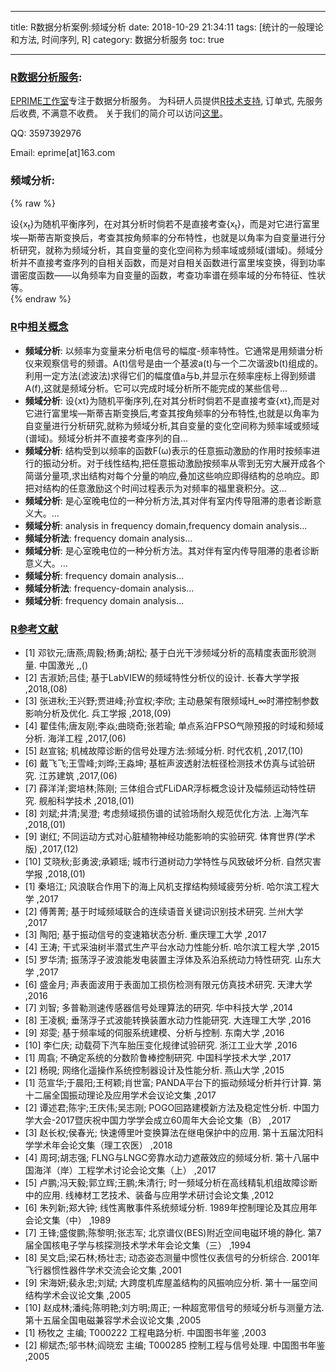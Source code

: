 
---
title: R数据分析案例:频域分析
date: 2018-10-29 21:34:11
tags: [统计的一般理论和方法, 时间序列, R]
category: 数据分析服务
toc: true

---



<span></span>
<!-- more -->

### [R](/tags/R/)[数据分析服务](/categories/数据分析服务/):
[EPRIME工作室](http://eprime.cn/)专注于数据分析服务。
为科研人员提供[R技术支持](http://eprime.cn/2018/08/18/EPRIME工作室R代做服务详情/), 订单式, 先服务后收费, 不满意不收费。
关于我们的简介可以访问[这里](http://eprime.cn/2018/08/17/关于EPRIME工作室/)。

QQ: 3597392976

Email: eprime[at]163.com



### 频域分析:

{% raw %}
<div class="p1">设{x<sub>t</sub>}为随机平衡序列，在对其分析时倘若不是直接考查{x<sub>t</sub>}，而是对它进行富里埃—斯蒂吉斯变换后，考查其按角频率的分布特性，也就是以角率为自变量进行分析研究，就称为频域分析，其自变量的变化空间称为频率域或频域(谱域)。频域分析并不直接考查序列的自相关函数，而是对自相关函数进行富里埃变换，得到功率谱密度函数——以角频率为自变量的函数，考查功率谱在频率域的分布特征、性状等。</div>
{% endraw %}



### [R](/tags/R/)中[相关概念](/categories/数据分析服务)

- **频域分析**: 以频率为变量来分析电信号的幅度-频率特性。它通常是用频谱分析仪来观察信号的频谱。A(t)信号是由一个基波a(t)与一个二次谐波b(t)组成的。利用一定方法(滤波法)求得它们的幅度值a与b,并显示在频率座标上得到频谱A(f),这就是频域分析。它可以完成时域分析所不能完成的某些信号...
- **频域分析**: 设{xt}为随机平衡序列,在对其分析时倘若不是直接考查{xt},而是对它进行富里埃—斯蒂吉斯变换后,考查其按角频率的分布特性,也就是以角率为自变量进行分析研究,就称为频域分析,其自变量的变化空间称为频率域或频域(谱域)。频域分析并不直接考查序列的自...
- **频域分析**: 结构受到以频率的函数F(ω)表示的任意振动激励的作用时按频率进行的振动分析。对于线性结构,把任意振动激励按频率从零到无穷大展开成各个简谐分量项,求出结构对每个分量的响应,叠加这些响应即得结构的总响应。即把对结构的任意激励这个时间过程表示为对频率的福里衰积分。这...
- **频域分析**: 是心室晚电位的一种分析方法,其对伴有室内传导阻滞的患者诊断意义大。...
- **频域分析**: analysis in frequency domain,frequency domain analysis...
- **频域分析法**: frequency domain analysis...
- **频域分析**: 是心室晚电位的一种分析方法。其对伴有室内传导阻滞的患者诊断意义大。...
- **频域分析**: frequency domain analysis...
- **频域分析法**: frequency-domain analysis...
- **频域分析**: frequency domain analysis...


### [R](/tags/R/)[参考文献](/categories/数据分析服务/)

- [1]  邓钦元;唐燕;周毅;杨勇;胡松; 基于白光干涉频域分析的高精度表面形貌测量. 中国激光 ,,()
- [2]  吉淑娇;吕佳; 基于LabVIEW的频域特性分析仪的设计. 长春大学学报 ,2018,(08)
- [3]  张进秋;王兴野;贾进峰;孙宜权;李欣; 主动悬架有限频域H_∞时滞控制参数影响分析及优化. 兵工学报 ,2018,(09)
- [4]  翟佳伟;唐友刚;李焱;曲晓奇;张若瑜; 单点系泊FPSO气隙预报的时域和频域分析. 海洋工程 ,2017,(06)
- [5]  赵宣铭; 机械故障诊断的信号处理方法:频域分析. 时代农机 ,2017,(10)
- [6]  戴飞飞;王雪峰;刘晔;王淼坤; 基桩声波透射法桩径检测技术仿真与试验研究. 江苏建筑 ,2017,(06)
- [7]  薛洋洋;窦培林;陈刚; 三体组合式FLiDAR浮标概念设计及幅频运动特性研究. 舰船科学技术 ,2018,(01)
- [8]  刘斌;井清;吴澄; 考虑频域损伤谱的试验场耐久规范优化方法. 上海汽车 ,2018,(01)
- [9]  谢红; 不同运动方式对心脏植物神经功能影响的实验研究. 体育世界(学术版) ,2017,(12)
- [10]  艾晓秋;彭勇波;承颖瑶; 城市行道树动力学特性与风致破坏分析. 自然灾害学报 ,2018,(01)
- [1]  秦培江; 风浪联合作用下的海上风机支撑结构频域疲劳分析. 哈尔滨工程大学 ,2017
- [2]  傅菁菁; 基于时域频域联合的连续语音关键词识别技术研究. 兰州大学 ,2017
- [3]  陶阳; 基于振动信号的变速箱状态分析. 重庆理工大学 ,2017
- [4]  王涛; 干式采油树半潜式生产平台水动力性能分析. 哈尔滨工程大学 ,2015
- [5]  罗华清; 振荡浮子波浪能发电装置主浮体及系泊系统动力特性研究. 山东大学 ,2017
- [6]  盛金月; 声表面波用于表面加工损伤检测有限元仿真技术研究. 天津大学 ,2016
- [7]  刘智; 多普勒测速传感器信号处理算法的研究. 华中科技大学 ,2014
- [8]  王凌枫; 垂荡浮子式波能转换装置水动力性能研究. 大连理工大学 ,2016
- [9]  郑雯; 基于频率域的伺服系统建模、分析与控制. 东南大学 ,2016
- [10]  李仁庆; 动载荷下汽车胎压变化规律试验研究. 浙江工业大学 ,2016
- [1]  周翕; 不确定系统的分数阶鲁棒控制研究. 中国科学技术大学 ,2017
- [2]  杨晛; 网络化遥操作系统控制器设计及性能分析. 燕山大学 ,2015
- [1]  范宣华;于晨阳;王柯颖;肖世富; PANDA平台下的振动频域分析并行计算. 第十二届全国振动理论及应用学术会议论文集 ,2017
- [2]  谭述君;陈宇;王庆伟;吴志刚; POGO回路建模新方法及稳定性分析. 中国力学大会-2017暨庆祝中国力学学会成立60周年大会论文集（B） ,2017
- [3]  赵长权;侯春光; 快速傅里叶变换算法在继电保护中的应用. 第十五届沈阳科学学术年会论文集（理工农医） ,2018
- [4]  周珂;胡志强; FLNG与LNGC旁靠水动力遮蔽效应的频域分析. 第十八届中国海洋（岸）工程学术讨论会论文集（上） ,2017
- [5]  卢鹏;冯天毅;郭立辉;王鹏;朱清行; 时一频域分析在高线精轧机组故障诊断中的应用. 线棒材工艺技术、装备与应用学术研讨会论文集 ,2012
- [6]  朱列新;郑大钟; 线性离散事件系统频域分析. 1989年控制理论及其应用年会论文集（中） ,1989
- [7]  王锋;盛俊鹏;陈黎明;张志军; 北京谱仪(BES)附近空间电磁环境的静化. 第7届全国核电子学与核探测技术学术年会论文集（三） ,1994
- [8]  吴文启;梁石林;杨壮志; 动态姿态测量中惯性仪表信号的分析综合. 2001年飞行器惯性器件学术交流会论文集 ,2001
- [9]  宋海妍;裴永忠;刘斌; 大跨度机库屋盖结构的风振响应分析. 第十一届空间结构学术会议论文集 ,2005
- [10]  赵成林;潘纯;陈明艳;刘方明;周正; 一种超宽带信号的频域分析与测量方法. 第十五届全国电磁兼容学术会议论文集 ,2005
- [1]  杨牧之 主编; T000222  工程电路分析. 中国图书年鉴 ,2003
- [2]  柳斌杰;邬书林;阎晓宏 主编; T000285 控制工程与信号处理. 中国图书年鉴 ,2005




